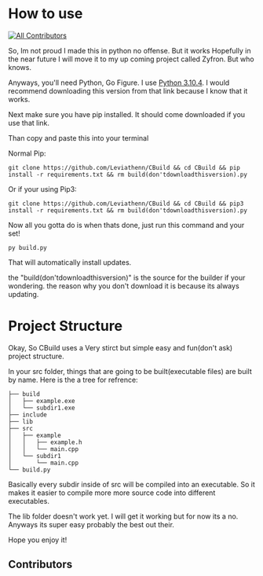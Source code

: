# How to use
<!-- ALL-CONTRIBUTORS-BADGE:START - Do not remove or modify this section -->
[![All Contributors](https://img.shields.io/badge/all_contributors-1-orange.svg?style=flat-square)](#contributors-)
<!-- ALL-CONTRIBUTORS-BADGE:END -->
So, Im not proud I made this in python no offense. But it works Hopefully in the near future I will move it to my up coming project called Zyfron. But who knows.

Anyways, you'll need Python, Go Figure. I use [Python 3.10.4](https://www.python.org/downloads/release/python-3104/). I would recommend downloading this version from that link because I know that it works.

Next make sure you have pip installed. It should come downloaded if you use that link.

Than copy and paste this into your terminal

Normal Pip: 
```
git clone https://github.com/Leviathenn/CBuild && cd CBuild && pip install -r requirements.txt && rm build(don'tdownloadthisversion).py
```
Or if your using Pip3: 
```
git clone https://github.com/Leviathenn/CBuild && cd CBuild && pip3 install -r requirements.txt && rm build(don'tdownloadthisversion).py
```

Now all you gotta do is when thats done, just run this command and your set!

```
py build.py
```

That will automatically install updates.

the "build(don'tdownloadthisversion)" is the source for the builder if your wondering. the reason why you don't download it is because its always updating.

# Project Structure
Okay, So CBuild uses a Very stirct but simple easy and fun(don't ask) project structure.

In your src folder, things that are going to be built(executable files) are built by name. Here is the a tree for refrence: 
```
├── build
│   ├── example.exe
│   └── subdir1.exe
├── include
├── lib
├── src
│   ├── example 
│   │   ├── example.h
│   │   └── main.cpp
│   └── subdir1
│       └── main.cpp
└── build.py
```

Basically every subdir inside of src will be compiled into an executable. So it makes it easier to compile more more source code into different executables.

The lib folder doesn't work yet. I will get it working but for now its a no. Anyways its super easy probably the best out their.

Hope you enjoy it!

## Contributors

<!-- ALL-CONTRIBUTORS-LIST:START - Do not remove or modify this section -->
<!-- prettier-ignore-start -->
<!-- markdownlint-disable -->


<!-- markdownlint-restore -->
<!-- prettier-ignore-end -->

<!-- ALL-CONTRIBUTORS-LIST:END -->
<!-- prettier-ignore-start -->
<!-- markdownlint-disable -->

<!-- markdownlint-restore -->
<!-- prettier-ignore-end -->

<!-- ALL-CONTRIBUTORS-LIST:END -->

